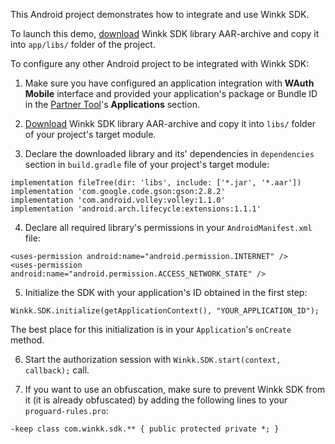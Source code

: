 This Android project demonstrates how to integrate and use Winkk SDK.

To launch this demo, [download](https://passport.winkk.com/partner/sdk/winkk_1.0.0.aar) Winkk SDK library AAR-archive and copy it into `app/libs/` folder of the project.

To configure any other Android project to be integrated with Winkk SDK:

1. Make sure you have configured an application integration with **WAuth Mobile** interface and provided your application's package or Bundle ID in the [Partner Tool](https://passport.winkk.com/partner)'s **Applications** section.

2. [Download](https://passport.winkk.com/partner/sdk/winkk_1.0.0.aar) Winkk SDK library AAR-archive and copy it into `libs/` folder of your project's target module.

3. Declare the downloaded library and its' dependencies in `dependencies` section in `build.gradle` file of your project's target module:
```
implementation fileTree(dir: 'libs', include: ['*.jar', '*.aar'])
implementation 'com.google.code.gson:gson:2.8.2'
implementation 'com.android.volley:volley:1.1.0'
implementation 'android.arch.lifecycle:extensions:1.1.1'
```

4. Declare all required library's permissions in your `AndroidManifest.xml` file:
```
<uses-permission android:name="android.permission.INTERNET" />
<uses-permission android:name="android.permission.ACCESS_NETWORK_STATE" />
```

5. Initialize the SDK with your application's ID obtained in the first step:
```
Winkk.SDK.initialize(getApplicationContext(), "YOUR_APPLICATION_ID");
```
The best place for this initialization is in your `Application`'s `onCreate` method.

6. Start the authorization session with `Winkk.SDK.start(context, callback);` call.

7. If you want to use an obfuscation, make sure to prevent Winkk SDK from it (it is already obfuscated) by adding the following lines to your `proguard-rules.pro`:
```
-keep class com.winkk.sdk.** { public protected private *; }
```

